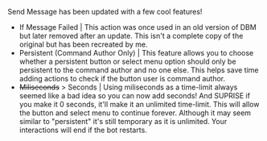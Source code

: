Send Message has been updated with a few cool features!
- If Message Failed | This action was once used in an old version of DBM but later removed after an update. This isn't a complete copy of the original but has been recreated by me.
- Persistent (Command Author Only) | This feature allows you to choose whether a persistent button or select menu option should only be persistent to the command author and no one else. This helps save time adding actions to check if the button user is command author.
- ~~Miliseconds~~ > Seconds | Using miliseconds as a time-limit always seemed like a bad idea so you can now add seconds! And SUPRISE if you make it 0 seconds, it'll make it an unlimited time-limit. This will allow the button and select menu to continue forever.
  Although it may seem similar to "persistent" it's still temporary as it is unlimited. Your interactions will end if the bot restarts.
